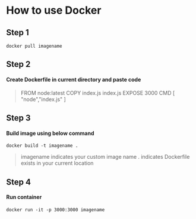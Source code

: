 # How to use Docker 
## Step 1
`` docker pull imagename ``
## Step 2
#### Create Dockerfile in current directory and paste code

>FROM node:latest
>COPY index.js index.js
>EXPOSE 3000
>CMD [ "node","index.js" ]

## Step 3
#### Build image using below command
`` docker build -t imagename . ``

>imagename indicates your custom image name 
>. indicates Dockerfile exists in your current location 


## Step 4
#### Run container
``
docker run -it -p 3000:3000 imagename
``
